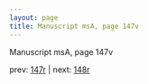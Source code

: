 ```yaml
---
layout: page
title: Manuscript msA, page 147v
---
```


Manuscript msA, page 147v

prev:  [147r](../147r) | next:  [148r](../148r)